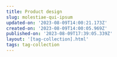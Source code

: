 ```yaml
---
title: Product design
slug: molestiae-qui-ipsum
updated-on: '2023-08-09T14:00:21.173Z'
created-on: '2023-08-09T14:00:05.969Z'
published-on: '2023-08-09T17:39:05.339Z'
layout: '[tag-collection].html'
tags: tag-collection
---
```




